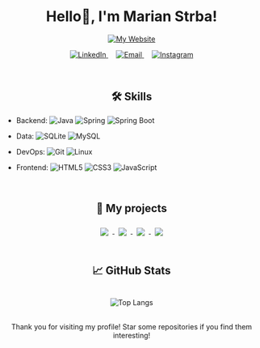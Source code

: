 <div align="center">
<h1>Hello👋, I'm Marian Strba!</h1> 
   
<p align="center">
  <!-- My Portfolio badge -->
  <a href="https://marinstrba.github.io/Peronalwebsite/">
    <img alt="My Website" src="https://img.shields.io/badge/🌐-My_Website-0A66C2?style=for-the-badge&logoColor=white" />
  </a>
</p>

<p align="center">
  <!-- Social Links badges -->
  <a href="https://www.linkedin.com/in/mari%C3%A1n-%C5%A1trba-b67414253/">
    <img alt="LinkedIn" src="https://img.shields.io/badge/👔-LinkedIn-0077B5?style=for-the-badge&logo=linkedin&logoColor=white" />
  </a>
  &nbsp;&nbsp;&nbsp;
  <a href="mailto:marinstrba@gmail.com">
    <img alt="Email" src="https://img.shields.io/badge/📧-Email-ffffff?style=for-the-badge&logo=gmail&logoColor=black" />
  </a>
  &nbsp;&nbsp;&nbsp;
  <a href="https://www.instagram.com/marianstrba/">
    <img alt="Instagram" src="https://img.shields.io/badge/📸-Instagram-E4405F?style=for-the-badge&logo=instagram&logoColor=white" />
  </a>
</p>
</p>

<br>
<div>
<div>
 <h2> 🛠️ Skills </h2>
</div>
<div align="left" >
  
- Backend:
  ![Java](https://img.shields.io/badge/Java-%23ED8B00.svg?&style=for-the-badge&logo=java&logoColor=white)
  ![Spring](https://img.shields.io/badge/Spring-%236DB33F.svg?&style=for-the-badge&logo=spring&logoColor=white)
  ![Spring Boot](https://img.shields.io/badge/Spring_Boot-%236DB33F.svg?&style=for-the-badge&logo=spring-boot)

- Data:
  ![SQLite](https://img.shields.io/badge/SQLite-%2307405e.svg?&style=for-the-badge&logo=sqlite&logoColor=white)
  ![MySQL](https://img.shields.io/badge/MySQL-%2300f.svg?&style=for-the-badge&logo=mysql&logoColor=white)

- DevOps:
  ![Git](https://img.shields.io/badge/Git-%23F05033.svg?&style=for-the-badge&logo=git&logoColor=white)
  ![Linux](https://img.shields.io/badge/Linux-%23FCC624.svg?&style=for-the-badge&logo=linux&logoColor=black)

- Frontend:
  ![HTML5](https://img.shields.io/badge/HTML5-%23E34F26.svg?&style=for-the-badge&logo=html5&logoColor=white)
  ![CSS3](https://img.shields.io/badge/CSS3-%231572B6.svg?&style=for-the-badge&logo=css3&logoColor=white)
  ![JavaScript](https://img.shields.io/badge/JavaScript-%23F7DF1E.svg?&style=for-the-badge&logo=javascript&logoColor=black)


</div>
</div>
<br>
<div>
   <div allign = "center">
     <h2> 🚀 My projects </h2>
   </div>
   <div>
<a href="https://github.com/marinstrba/Library-Management-System">
    <img align="center" style="margin:0.5rem; max-height: 150px;" src="https://github-readme-stats.vercel.app/api/pin/?username=marinstrba&repo=Library-Management-System&title_color=fe428e&text_color=a9fef7&icon_color=f8d847&bg_color=141321" />
</a>
<a href="https://github.com/marinstrba/Wireframe-model">
    <img align="center" style="margin:0.5rem; max-height: 150px;" src="https://github-readme-stats.vercel.app/api/pin/?username=marinstrba&repo=Wireframe-Model&title_color=fe428e&text_color=a9fef7&icon_color=f8d847&bg_color=141321" />
</a>
<a href="https://github.com/marinstrba/discordBot">
    <img align="center" style="margin:0.5rem; max-height: 150px;" src="https://github-readme-stats.vercel.app/api/pin/?username=marinstrba&repo=discordBot&title_color=fe428e&text_color=a9fef7&icon_color=f8d847&bg_color=141321" />
</a>
<a href="https://github.com/marinstrba/leetCode">
    <img align="center" style="margin:0.5rem; max-height: 150px;" src="https://github-readme-stats.vercel.app/api/pin/?username=marinstrba&repo=leetCode&title_color=fe428e&text_color=a9fef7&icon_color=f8d847&bg_color=141321" />
</a>

   </div>
</div>
<br>
<div>
 <h2>📈 GitHub Stats </h2>
</div>
<br>
<div align="center">
  <img src="https://github-readme-stats.vercel.app/api/top-langs/?username=marinstrba&layout=compact&theme=radical" alt="Top Langs">
</div>

<br>

Thank you for visiting my profile! Star some repositories if you find them interesting!
</div>
